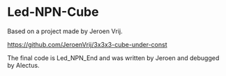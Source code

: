 # Led-NPN-Cube

Based on a project made by Jeroen Vrij.

https://github.com/JeroenVrij/3x3x3-cube-under-const

The final code is Led_NPN_End and was written by Jeroen and debugged by Alectus.
